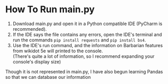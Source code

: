 # How To Run main.py
1. Download main.py and open it in a Python compatible IDE (PyCharm is recommended).
2. If the IDE says the file contains any errors, open the IDE's terminal and run the commands `pip install requests` and `pip install bs4`.
3. Use the IDE's run command, and the information on Barbarian features from wikidot 5e will printed to the console. <br>
(There's quite a lot of information, so I recommend expanding your console's display size)

Though it is not represented in main.py, I have also begun learning Pandas so that we can database our information
